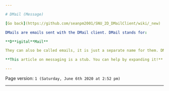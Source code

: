 ```yaml
---

# DMail (Message)

[Go back](https://github.com/seanpm2001/SNU_2D_DMailClient/wiki/_new)

DMails are emails sent with the DMail client. DMail stands for: 

**D**igital**Mail**

They can also be called emails, it is just a separate name for them. DMail messages are advanced emails, with the same functionality as normal emails sent with programs such as Outlook, GMail, ProtonMail, etc, except that extra features are added.

**This article on messaging is a stub. You can help by expanding it!**

---
```


Page version: `1 (Saturday, June 6th 2020 at 2:52 pm)`

---
